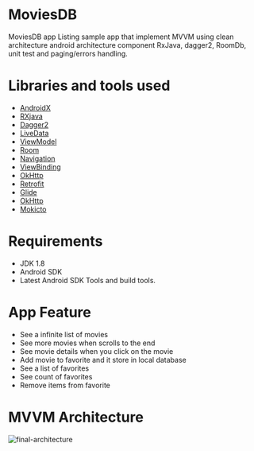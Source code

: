 # MoviesDB

 MoviesDB app Listing sample app that implement MVVM using clean architecture 
 android architecture component RxJava, dagger2, RoomDb, unit test and paging/errors handling.

 
 # Libraries and tools used
 
- [AndroidX](https://developer.android.com/jetpack/androidx)
- [RXjava](https://github.com/ReactiveX/RxJava)
- [Dagger2](https://dagger.dev/)
- [LiveData](https://developer.android.com/topic/libraries/architecture/livedata.html)
- [ViewModel](https://developer.android.com/topic/libraries/architecture/viewmodel.html)
- [Room](https://developer.android.com/jetpack/androidx/releases/room)
- [Navigation](https://developer.android.com/guide/navigation)
- [ViewBinding](https://developer.android.com/topic/libraries/view-binding)
- [OkHttp](https://square.github.io/okhttp/)
- [Retrofit](http://square.github.io/retrofit/)
- [Glide](https://github.com/bumptech/glide)
- [OkHttp](http://square.github.io/okhttp/)
- [Mokicto](https://search.maven.org/artifact/com.nhaarman.mockitokotlin2/mockito-kotlin/2.2.0/jar)


# Requirements
- JDK 1.8
- Android SDK
- Latest Android SDK Tools and build tools.

# App Feature

- See a infinite list of movies
- See more movies when scrolls to the end
- See movie details when you click on the movie 
- Add movie to favorite and it store in local database 
- See a list of favorites
- See count of favorites
- Remove items from favorite


# MVVM Architecture 
![final-architecture](https://user-images.githubusercontent.com/59806410/138581065-768be895-2348-475e-9abe-54a75ec4cf23.png)

